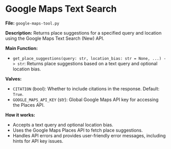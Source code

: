 # Google Maps Text Search

**File:** `google-maps-tool.py`

**Description:**
Returns place suggestions for a specified query and location using the Google Maps Text Search (New) API.

**Main Function:**
- `get_place_suggestions(query: str, location_bias: str = None, ...) -> str`: Returns place suggestions based on a text query and optional location bias.

**Valves:**
- `CITATION` (bool): Whether to include citations in the response. Default: `True`.
- `GOOGLE_MAPS_API_KEY` (str): Global Google Maps API key for accessing the Places API.

**How it works:**
- Accepts a text query and optional location bias.
- Uses the Google Maps Places API to fetch place suggestions.
- Handles API errors and provides user-friendly error messages, including hints for API key issues.
